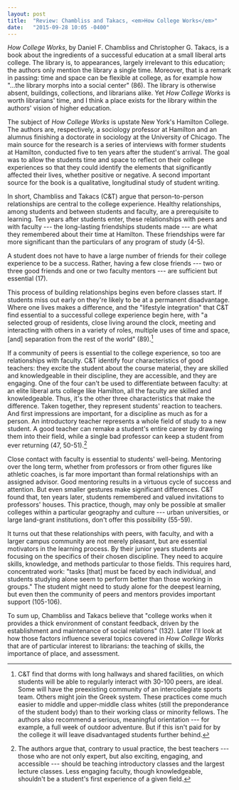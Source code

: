 ```yaml
---
layout: post
title:  "Review: Chambliss and Takacs, <em>How College Works</em>"
date:   "2015-09-28 10:05 -0400"
---
```

_How College Works_, by Daniel F. Chambliss and Christopher G. Takacs, is a book about the ingredients of a successful education at a small liberal arts college. The library is, to appearances, largely irrelevant to this education; the authors only mention the library a single time. Moreover, that is a remark in passing: time and space can be flexible at college, as for example how "...the library morphs into a social center" (86). The library is otherwise absent, buildings, collections, and librarians alike. Yet _How College Works_ is worth librarians' time, and I think a place exists for the library within the authors' vision of higher education.

The subject of _How College Works_ is upstate New York's Hamilton College. The authors are, respectively, a sociology professor at Hamilton and an alumnus finishing a doctorate in sociology at the University of Chicago. The main source for the research is a series of interviews with former students at Hamilton, conducted five to ten years after the student's arrival. The goal was to allow the students time and space to reflect on their college experiences so that they could identify the elements that significantly affected their lives, whether positive or negative. A second important source for the book is a qualitative, longitudinal study of student writing.

In short, Chambliss and Takacs (C&T) argue that person-to-person relationships are central to the college experience. Healthy relationships, among students and between students and faculty, are a prerequisite to learning. Ten years after students enter, these relationships with peers and with faculty --- the long-lasting friendships students made --- are what they remembered about their time at Hamilton. These friendships were far more significant than the particulars of any program of study (4-5).

A student does not have to have a large number of friends for their college experience to be a success. Rather, having a few close friends --- two or three good friends and one or two faculty mentors --- are sufficient but essential (17).

This process of building relationships begins even before classes start. If students miss out early on they're likely to be at a permanent disadvantage. Where one lives makes a difference, and the "lifestyle integration" that C&T find essential to a successful college experience begin here, with "a selected group of residents, close living around the clock, meeting and interacting with others in a variety of roles, multiple uses of time and space, [and] separation from the rest of the world" (89).[^dorms]

If a community of peers is essential to the college experience, so too are relationships with faculty. C&T identify four characteristics of good teachers: they excite the student about the course material, they are skilled and knowledgeable in their discipline, they are accessible, and they are engaging. One of the four can't be used to differentiate between faculty: at an elite liberal arts college like Hamilton, all the faculty are skilled and knowledgeable. Thus, it's the other three characteristics that make the difference. Taken together, they represent students' reaction to teachers. And first impressions are important, for a discipline as much as for a person. An introductory teacher represents a whole field of study to a new student. A good teacher can remake a student's entire career by drawing them into their field, while a single bad professor can keep a student from ever returning (47, 50-51).[^intro_courses]

Close contact with faculty is essential to students' well-being. Mentoring over the long term, whether from professors or from other figures like athletic coaches, is far more important than formal relationships with an assigned advisor. Good mentoring results in a virtuous cycle of success and attention. But even smaller gestures make significant differences. C&T found that, ten years later, students remembered and valued invitations to professors' houses. This practice, though, may only be possible at smaller colleges within a particular geography and culture --- urban universities, or large land-grant institutions, don't offer this possibility (55-59).

It turns out that these relationships with peers, with faculty, and with a larger campus community are not merely pleasant, but are essential motivators in the learning process. By their junior years students are focusing on the specifics of their chosen discipline. They need to acquire skills, knowledge, and methods particular to those fields. This requires hard, concentrated work: "tasks [that] must be faced by each individual, and students studying alone seem to perform better than those working in groups." The student might need to study alone for the deepest learning, but even then the community of peers and mentors provides important support (105-106).

To sum up, Chambliss and Takacs believe that "college works when it provides a thick environment of constant feedback, driven by the establishment and maintenance of social relations" (132). Later I'll look at how those factors influence several topics covered in _How College Works_ that are of particular interest to librarians: the teaching of skills, the importance of place, and assessment.

[^dorms]:C&T find that dorms with long hallways and shared facilities, on which students will be able to regularly interact with 30-100 peers, are ideal. Some will have the preexisting community of an intercollegiate sports team. Others might join the Greek system. These practices come much easier to middle and upper-middle class whites (still the preponderance of the student body) than to their working class or minority fellows. The authors also recommend a serious, meaningful orientation --- for example, a full week of outdoor adventure. But if this isn't paid for by the college it will leave disadvantaged students further behind.

[^intro_courses]:The authors argue that, contrary to usual practice, the best teachers --- those who are not only expert, but also exciting, engaging, and accessible --- should be teaching introductory classes and the largest lecture classes. Less engaging faculty, though knowledgeable, shouldn't be a student's first experience of a given field.

